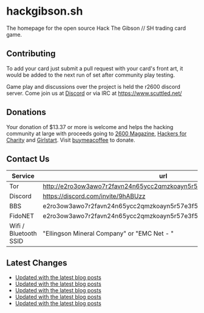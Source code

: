 # hackgibson.sh
The homepage for the open source Hack The Gibson // SH trading card game.


## Contributing

To add your card just submit a pull request with your card's front art, it would be added to the next run of set after community play testing.

Game play and discussions over the project is held the r2600 discord server. Come join us at [Discord](https://discord.com/invite/9hABUzz) or via IRC at https://www.scuttled.net/


## Donations

Your donation of $13.37 or more is welcome and helps the hacking community at large with proceeds going to [2600 Magazine](https://2600.com/), [Hackers for Charity](https://hackersforcharity.org) and [Girlstart](https://girlstart.org).  Visit [buymeacoffee](https://www.buymeacoffee.com/hackgibson.sh) to donate.


## Contact Us

Service | url
-|-
Tor | http://e2ro3ow3awo7r2favn24n65ycc2qmzkoayn5r57e3f56nvjwdcgg32ad.onion
Discord | https://discord.com/invite/9hABUzz
BBS | e2ro3ow3awo7r2favn24n65ycc2qmzkoayn5r57e3f56nvjwdcgg32ad.onion:23
FidoNET | e2ro3ow3awo7r2favn24n65ycc2qmzkoayn5r57e3f56nvjwdcgg32ad.onion:24554
Wifi / Bluetooth SSID | "Ellingson Mineral Company" or "EMC Net - <fidonet address>"

## Latest Changes
<!-- BLOG-POST-LIST:START -->
- [Updated with the latest blog posts](https://github.com/DFW2600/hackgibson.sh/commit/83d3d2effb047d9d28915e70d00b7d954d8e4303)
- [Updated with the latest blog posts](https://github.com/DFW2600/hackgibson.sh/commit/612dcfa8487afdcf1e88aa1523a9c41637da36ad)
- [Updated with the latest blog posts](https://github.com/DFW2600/hackgibson.sh/commit/c4e4ff406d4a630886559d2aad681c483371ce3f)
- [Updated with the latest blog posts](https://github.com/DFW2600/hackgibson.sh/commit/c4cd8eb6d3385882155be8cda2f089af9d32cdc0)
- [Updated with the latest blog posts](https://github.com/DFW2600/hackgibson.sh/commit/48d9436fe48aa773159faabd64520af9bdfc8a7b)
<!-- BLOG-POST-LIST:END -->
